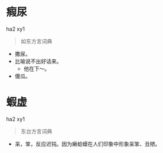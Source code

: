 # 瘕尿
ha2 xy1
> 如东方言词典
- 撒尿。
- 比喻说不出好话来。
  - 他在下～。
- 傻瓜。

# 蝦虚
ha2 xy1
> 东台方言词典
- 呆，笨，反应迟钝。因为癞蛤蟆在人们印象中形象呆笨、丑陋。
